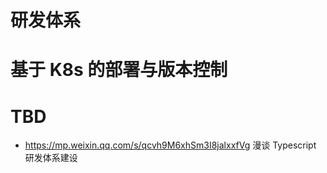 # 研发体系

# 基于 K8s 的部署与版本控制

# TBD

- https://mp.weixin.qq.com/s/qcvh9M6xhSm3I8jalxxfVg 漫谈 Typescript 研发体系建设
